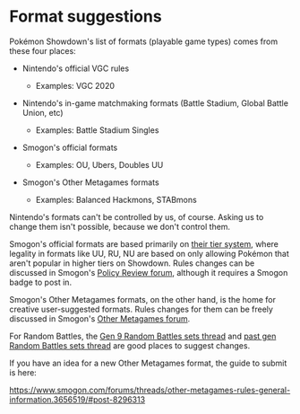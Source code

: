 # Format suggestions

Pokémon Showdown's list of formats (playable game types) comes from these four places:

- Nintendo's official VGC rules
    - Examples: VGC 2020

- Nintendo's in-game matchmaking formats (Battle Stadium, Global Battle Union, etc)
    - Examples: Battle Stadium Singles

- Smogon's official formats
    - Examples: OU, Ubers, Doubles UU

- Smogon's Other Metagames formats
    - Examples: Balanced Hackmons, STABmons

Nintendo's formats can't be controlled by us, of course. Asking us to change them isn't possible, because we don't control them.

Smogon's official formats are based primarily on [their tier system][1], where legality in formats like UU, RU, NU are based on only allowing Pokémon that aren't popular in higher tiers on Showdown. Rules changes can be discussed in Smogon's [Policy Review forum][2], although it requires a Smogon badge to post in.

  [1]: https://www.smogon.com/ingame/battle/tiering-faq

  [2]: https://www.smogon.com/forums/forums/policy-review.63/

Smogon's Other Metagames formats, on the other hand, is the home for creative user-suggested formats. Rules changes for them can be freely discussed in Smogon's [Other Metagames forum][3].

  [3]: https://www.smogon.com/forums/forums/other-metagames.531/

For Random Battles, the [Gen 9 Random Battles sets thread][4] and [past gen Random Battles sets thread][5] are good places to suggest changes.

  [4]: https://www.smogon.com/forums/threads/scarlet-violet-random-battle-sets.3712619/

  [5]: https://www.smogon.com/forums/threads/past-gens-random-battle-sets.3674281/

If you have an idea for a new Other Metagames format, the guide to submit is here:

https://www.smogon.com/forums/threads/other-metagames-rules-general-information.3656519/#post-8296313
